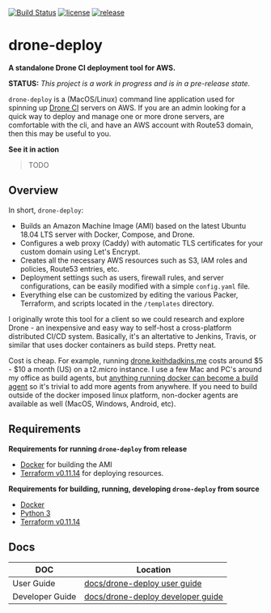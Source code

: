 [![Build Status](https://drone.keithdadkins.me/api/badges/keithdadkins/drone-deploy/status.svg?ref=refs/heads/master)](https://drone.keithdadkins.me/keithdadkins/drone-deploy/) [![license](https://img.shields.io/github/license/keithdadkins/drone-deploy)](https://github.com/keithdadkins/drone-deploy/blob/master/LICENSE) [![release](https://img.shields.io/github/release/keithdadkins/drone-deploy)](https://github.com/keithdadkins/drone-deploy/releases/)

# drone-deploy  

__A standalone Drone CI deployment tool for AWS.__

__STATUS:__ *This project is a work in progress and is in a pre-release state.*

`drone-deploy` is a (MacOS/Linux) command line application used for spinning up [Drone CI](https://drone.io) servers on AWS. If you are an admin looking for a quick way to deploy and manage one or more drone servers, are comfortable with the cli, and have an AWS account with Route53 domain, then this may be useful to you.

__See it in action__

> TODO

## Overview

In short, `drone-deploy`:

* Builds an Amazon Machine Image (AMI) based on the latest Ubuntu 18.04 LTS server with Docker, Compose, and Drone.
* Configures a web proxy (Caddy) with automatic TLS certificates for your custom domain using Let's Encrypt.
* Creates all the necessary AWS resources such as S3, IAM roles and policies, Route53 entries, etc.
* Deployment settings such as users, firewall rules, and server configurations, can be easily modified with a simple `config.yaml` file.
* Everything else can be customized by editing the various Packer, Terraform, and scripts located in the `/templates` directory.

I originally wrote this tool for a client so we could research and explore Drone - an inexpensive and easy way to self-host a cross-platform distributed CI/CD system. Basically, it's an altertative to Jenkins, Travis, or similar that uses docker containers as build steps. Pretty neat.

Cost is cheap. For example, running [drone.keithdadkins.me](https://drone.keithdadkins.me/keithdadkins/drone-deploy/) costs around $5 - $10 a month (US) on a t2.micro instance. I use a few Mac and PC's around my office as build agents, but [anything running docker can become a build agent](TODO) so it's trivial to add more agents from anywhere. If you need to build outside of the docker imposed linux platform, non-docker agents are available as well (MacOS, Windows, Android, etc).

## Requirements

__Requirements for running `drone-deploy` from release__

* [Docker](https://www.docker.com/products/docker-desktop) for building the AMI
* [Terraform v0.11.14](https://learn.hashicorp.com/terraform/getting-started/install) for deploying resources.

__Requirements for building, running, developing `drone-deploy` from source__

* [Docker](https://www.docker.com/products/docker-desktop)
* [Python 3](https://realpython.com/installing-python/)
* [Terraform v0.11.14](https://learn.hashicorp.com/terraform/getting-started/install)

## Docs

DOC | Location
----|----------
User Guide | [docs/drone-deploy user guide](docs/drone-deploy-user-guide.md)
Developer Guide | [docs/drone-deploy developer guide](docs/drone-deploy-developer-guide.md)
